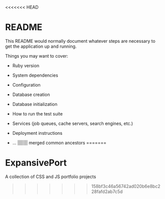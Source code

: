 <<<<<<< HEAD
# README

This README would normally document whatever steps are necessary to get the
application up and running.

Things you may want to cover:

* Ruby version

* System dependencies

* Configuration

* Database creation

* Database initialization

* How to run the test suite

* Services (job queues, cache servers, search engines, etc.)

* Deployment instructions

* ...
||||||| merged common ancestors
=======
# ExpansivePort
A collection of CSS and JS portfolio projects
>>>>>>> 158bf3c46a56742ad020b6e8bc228fafd2ab7c5d
